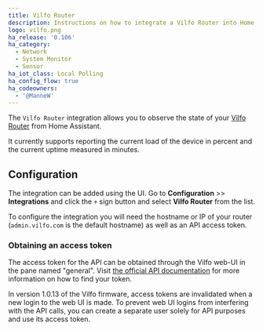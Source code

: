 ```yaml
---
title: Vilfo Router
description: Instructions on how to integrate a Vilfo Router into Home Assistant.
logo: vilfo.png
ha_release: '0.106'
ha_category:
  - Network
  - System Monitor
  - Sensor
ha_iot_class: Local Polling
ha_config_flow: true
ha_codeowners:
  - '@ManneW'
---
```


The `Vilfo Router` integration allows you to observe the state of your [Vilfo Router](https://www.vilfo.com) from Home Assistant.

It currently supports reporting the current load of the device in percent and the current uptime measured in minutes.

## Configuration

The integration can be added using the UI. Go to **Configuration** >> **Integrations** and click the `+` sign button and select **Vilfo Router** from the list.

To configure the integration you will need the hostname or IP of your router (`admin.vilfo.com` is the default hostname) as well as an API access token.

### Obtaining an access token

The access token for the API can be obtained through the Vilfo web-UI in the pane named "general". Visit [the official API documentation](https://www.vilfo.com/apidocs/#header-authorization) for more information on how to find your token.

<div class="note warning">

In version 1.0.13 of the Vilfo firmware, access tokens are invalidated when a new login to the web UI is made. To prevent web UI logins from interfering with the API calls, you can create a separate user solely for API purposes and use its access token.

</div>
